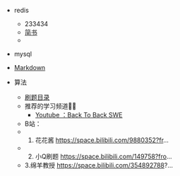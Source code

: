 - redis
   - 233434
   - [简书](http://jianshu.com)
   - 
- mysql


- [Markdown](https://www.jianshu.com/p/191d1e21f7ed/)


- 算法
   - [刷题目录](https://github.com/CyC2018/CS-Notes/blob/master/notes/Leetcode%20%E9%A2%98%E8%A7%A3%20-%20%E7%9B%AE%E5%BD%95.md)
   - 推荐的学习频道👍🏻
      - [Youtube ：Back To Back SWE](https://www.youtube.com/channel/UCmJz...)
   - B站：
   - 1. 花花酱 https://space.bilibili.com/9880352?fr...
   - 2. 小Q刷题 https://space.bilibili.com/149758?fro...
   - 3.绵羊教授 https://space.bilibili.com/354892788?...
